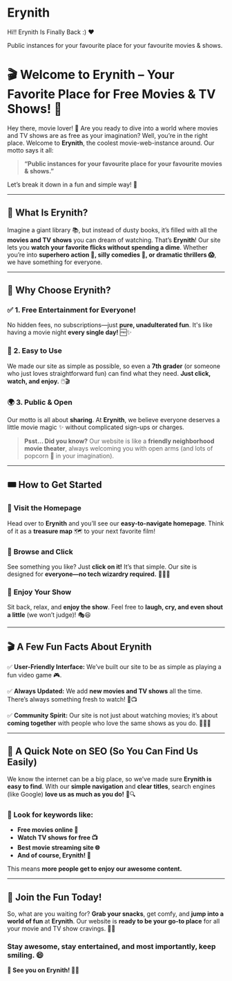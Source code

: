 # Erynith
Hi!! Erynith Is Finally Back :)  ❤️

Public instances for your favourite place for your favourite movies &amp; shows.

# 🎬 Welcome to Erynith – Your Favorite Place for Free Movies & TV Shows! 🍿

Hey there, movie lover! 🎥 Are you ready to dive into a world where movies and TV shows are as free as your imagination? Well, you’re in the right place. Welcome to **Erynith**, the coolest movie-web-instance around. Our motto says it all:

> **“Public instances for your favourite place for your favourite movies & shows.”**

Let’s break it down in a fun and simple way! 🎉

---

## 🚀 What Is Erynith?
Imagine a giant library 📚, but instead of dusty books, it’s filled with all the **movies and TV shows** you can dream of watching. That’s **Erynith**! Our site lets you **watch your favorite flicks without spending a dime**. Whether you’re into **superhero action 🦸, silly comedies 🤣, or dramatic thrillers 😱**, we have something for everyone.

---

## 🎯 Why Choose Erynith?

### ✅ **1. Free Entertainment for Everyone!**
No hidden fees, no subscriptions—just **pure, unadulterated fun**. It's like having a movie night **every single day!** 🆓✨

### 🎈 **2. Easy to Use**
We made our site as simple as possible, so even a **7th grader** (or someone who just loves straightforward fun) can find what they need. **Just click, watch, and enjoy.** 🖱️🎬

### 🌍 **3. Public & Open**
Our motto is all about **sharing**. At **Erynith**, we believe everyone deserves a little movie magic ✨ without complicated sign-ups or charges.

> **Psst… Did you know?** Our website is like a **friendly neighborhood movie theater**, always welcoming you with open arms (and lots of popcorn 🍿 in your imagination).

---

## 🎟️ How to Get Started

### 🔹 **Visit the Homepage**
Head over to **Erynith** and you’ll see our **easy-to-navigate homepage**. Think of it as a **treasure map** 🗺️ to your next favorite film!

### 🔹 **Browse and Click**
See something you like? Just **click on it!** It’s that simple. Our site is designed for **everyone—no tech wizardry required.** 🧙‍♂️✨

### 🔹 **Enjoy Your Show**
Sit back, relax, and **enjoy the show**. Feel free to **laugh, cry, and even shout a little** (we won’t judge)! 🎭😆

---

## 🎬 A Few Fun Facts About Erynith

✅ **User-Friendly Interface:** We’ve built our site to be as simple as playing a fun video game 🎮.

✅ **Always Updated:** We add **new movies and TV shows** all the time. There’s always something fresh to watch! 🔄📺

✅ **Community Spirit:** Our site is not just about watching movies; it’s about **coming together** with people who love the same shows as you do. 👫👬👭

---

## 📢 A Quick Note on SEO (So You Can Find Us Easily)
We know the internet can be a big place, so we’ve made sure **Erynith is easy to find**. With our **simple navigation** and **clear titles**, search engines (like Google) **love us as much as you do!** 🧐🔍

### 📌 Look for keywords like:
- **Free movies online 🎥**
- **Watch TV shows for free 📺**
- **Best movie streaming site 🌐**
- **And of course, Erynith! 🚀**

This means **more people get to enjoy our awesome content.**

---

## 🎊 Join the Fun Today!
So, what are you waiting for? **Grab your snacks**, get comfy, and **jump into a world of fun** at **Erynith**. Our website is **ready to be your go-to place** for all your movie and TV show cravings. 🍫🥤

### Stay awesome, stay entertained, and most importantly, **keep smiling**. 😄

**📢 See you on Erynith! 🚀🍿**


